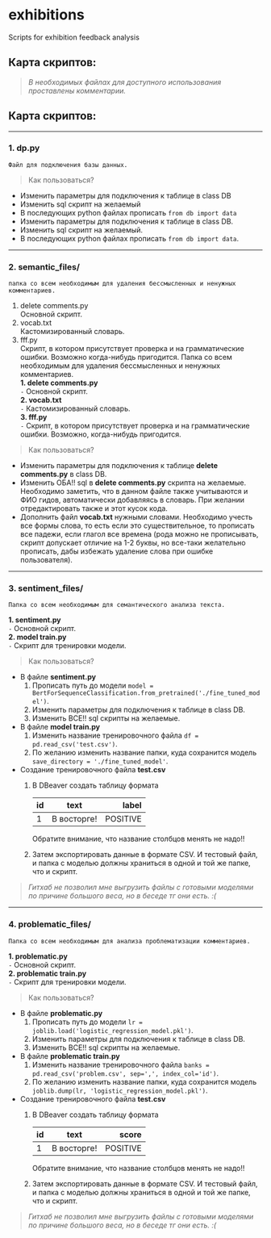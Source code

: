 # exhibitions
Scripts for exhibition feedback analysis

## Карта скриптов: 
> *В необходимых файлах для доступного использования проставлены комментарии.*
## Карта скриптов:  
---  
### 1. dp.py  
    Файл для подключения базы данных.  
> Как пользоваться?
* Изменить параметры для подключения к таблице в class DB
* Изменить sql скрипт на желаемый
* В последующих python файлах прописать `from db import data`
* Изменить параметры для подключения к таблице в class DB.
* Изменить sql скрипт на желаемый.
* В последующих python файлах прописать `from db import data`.
---  
### 2. semantic_files/
    папка со всем необходимым для удаления бессмысленных и ненужных комментариев.  
1. delete comments.py  
  Основной скрипт.  
2. vocab.txt  
  Кастомизированный словарь.  
3. fff.py  
  Скрипт, в котором присутствует проверка и на грамматические ошибки. Возможно когда-нибудь пригодится.
    Папка со всем необходимым для удаления бессмысленных и ненужных комментариев.  
**1. delete comments.py**  
`-` Основной скрипт.   
**2. vocab.txt**  
`-` Кастомизированный словарь.  
**3. fff.py**  
`-` Скрипт, в котором присутствует проверка и на грамматические ошибки. Возможно, когда-нибудь пригодится.
> Как пользоваться?  


* Изменить параметры для подключения к таблице **delete comments.py**  в class DB.
* Изменить ОБА!! sql в **delete comments.py** скрипта на желаемые. Необходимо заметить, что в данном файле также учитываются и ФИО гидов,
автоматически добавляясь в словарь. При желании отредактировать также и этот кусок кода.  
* Дополнить файл **vocab.txt** нужными словами. Необходимо учесть все формы слова, то есть если это существительное,
то прописать все падежи, если глагол все времена (рода можно не прописывать, скрипт допускает отличие на 1-2 буквы, но
все-таки желательно прописать, дабы избежать удаление слова при ошибке пользователя).
---  
### 3. sentiment_files/  
    Папка со всем необходимым для семантического анализа текста.  
**1. sentiment.py**  
`-` Основной скрипт.  
**2. model train.py**  
`-` Скрипт для тренировки модели.  
> Как пользоваться?
+ В файле **sentiment.py**  
    1. Прописать путь до модели `model = BertForSequenceClassification.from_pretrained('./fine_tuned_model')`.  
    2. Изменить параметры для подключения к таблице в class DB.
    3. Изменить ВСЕ!! sql скрипты на желаемые.
+ В файле **model train.py**
    1. Изменить название тренировочного файла `df = pd.read_csv('test.csv')`.
    2. По желанию изменить название папки, куда сохранится модель `save_directory = './fine_tuned_model'`.
+ Создание тренировочного файла **test.csv**  
    1. В DBeaver создать таблицу формата  

        | id | text          | label    |
        |----|:-------------:|---------:|
        | 1  | В восторге!   | POSITIVE |
       
       Обратите внимание, что название столбцов менять не надо!!  
    2. Затем экспортировать данные в формате CSV. И тестовый файл, и папка с моделью должны храниться в одной и той же папке, что и скрипт.
       
> *Гитхаб не позволил мне выгрузить файлы с готовыми моделями по причине большого веса, но в беседе тг они есть. :(*
---  
### 4. problematic_files/
    Папка со всем необходимым для анализа проблематизации комментариев.  
**1. problematic.py**  
`-` Основной скрипт.  
**2. problematic train.py**  
`-` Скрипт для тренировки модели.  
> Как пользоваться?
+ В файле **problematic.py**  
    1. Прописать путь до модели `lr = joblib.load('logistic_regression_model.pkl')`.  
    2. Изменить параметры для подключения к таблице в class DB.
    3. Изменить ВСЕ!! sql скрипты на желаемые.
+ В файле **problematic train.py**
    1. Изменить название тренировочного файла `banks = pd.read_csv('problem.csv', sep=',', index_col='id')`.
    2. По желанию изменить название папки, куда сохранится модель `joblib.dump(lr, 'logistic_regression_model.pkl')`.
+ Создание тренировочного файла **test.csv**  
    1. В DBeaver создать таблицу формата  

        | id | text          | score    |
        |----|:-------------:|---------:|
        | 1  | В восторге!   | POSITIVE |
       
       Обратите внимание, что название столбцов менять не надо!!  
    2. Затем экспортировать данные в формате CSV. И тестовый файл, и папка с моделью должны храниться в одной и той же папке, что и скрипт.
       
> *Гитхаб не позволил мне выгрузить файлы с готовыми моделями по причине большого веса, но в беседе тг они есть. :(*
